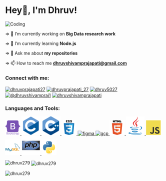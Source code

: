 <!DOCTYPE html>
<html lang="en">
<head>
<meta charset="UTF-8">
<meta http-equiv="X-UA-Compatible" content="IE=edge">
<meta name="viewport" content="width=device-width, initial-scale=1.0">
</head>
<body>
<h1 class="title" border="thick double #1093c7">Hey👋, I'm Dhruv!</h1>
<img class="gif"alt="Coding" width="400""
src="https://media3.giphy.com/media/qgQUggAC3Pfv687qPC/giphy.gif?cid=ecf05e47e1fkss8alnvnbo13m3mg7pz3yfoiapj1gorcszq3&rid=giphy.gif&ct=g">
<br>

=> 🔭 I’m currently working on **Big Data research work**

=> 🌱 I’m currently learning **Node.js**

=> 💬 Ask me about **my repositories**

=> 📫 How to reach me **dhruvshivamprajapati@gmail.com**

<h3>Connect with me:</h3>
<p align="left">
<a href="https://linkedin.com/in/dhruvprajapati27" target="blank"><img align="center"
src="https://raw.githubusercontent.com/rahuldkjain/github-profile-readme-generator/master/src/images/icons/Social/linked-in-alt.svg"
alt="dhruvprajapati27" height="40" width="50" /></a>
<a href="https://instagram.com/dhruvprajapati_27" target="blank"><img align="center"
src="https://raw.githubusercontent.com/rahuldkjain/github-profile-readme-generator/master/src/images/icons/Social/instagram.svg"
alt="dhruvprajapati_27" height="40" width="50" /></a>
<a href="https://www.codechef.com/users/dhruv5027" target="blank"><img align="center"
src="https://cdn.jsdelivr.net/npm/simple-icons@3.1.0/icons/codechef.svg" alt="dhruv5027" height="40"
width="50" /></a>
<a href="https://www.hackerrank.com/@dhruvshivampraj1" target="blank"><img align="center"
src="https://raw.githubusercontent.com/rahuldkjain/github-profile-readme-generator/master/src/images/icons/Social/hackerrank.svg"
alt="@dhruvshivampraj1" height="40" width="50" /></a>
<a href="https://auth.geeksforgeeks.org/user/dhruvshivamprajapati" target="blank"><img align="center"
src="https://raw.githubusercontent.com/rahuldkjain/github-profile-readme-generator/master/src/images/icons/Social/geeks-for-geeks.svg"
alt="dhruvshivamprajapati" height="40" width="50" /></a>
</p>
<h3 align="left">Languages and Tools:</h3>
<p align="left"> <a href="https://getbootstrap.com" target="_blank" rel="noreferrer"> <img
src="https://raw.githubusercontent.com/devicons/devicon/master/icons/bootstrap/bootstrap-plain-wordmark.svg"
alt="bootstrap" width="48" height="48" /> </a> 
<a href="https://www.cprogramming.com/" target="_blank"
rel="noreferrer"> <img
src="https://raw.githubusercontent.com/devicons/devicon/master/icons/c/c-original.svg" alt="c"
width="60" height="60" /> </a> <a href="https://www.w3schools.com/cpp/" target="_blank"
rel="noreferrer"> <img
src="https://raw.githubusercontent.com/devicons/devicon/master/icons/cplusplus/cplusplus-original.svg"
alt="cplusplus" width="60" height="60" /> </a> <a href="https://www.w3schools.com/css/" target="_blank"
rel="noreferrer"> <img
src="https://raw.githubusercontent.com/devicons/devicon/master/icons/css3/css3-original-wordmark.svg"
alt="css3" width="48" height="48" /> </a> <a href="https://www.figma.com/" target="_blank"
rel="noreferrer"> <img src="https://www.vectorlogo.zone/logos/figma/figma-icon.svg" alt="figma" width="45"
height="48" /> </a> <a href="https://cloud.google.com" target="_blank" rel="noreferrer"> <img
src="https://www.vectorlogo.zone/logos/google_cloud/google_cloud-icon.svg" alt="gcp" width="48"
height="48" /> </a> <a href="https://www.w3.org/html/" target="_blank" rel="noreferrer"> <img
src="https://raw.githubusercontent.com/devicons/devicon/master/icons/html5/html5-original-wordmark.svg"
alt="html5" width="48" height="48" /> </a> <a href="https://www.java.com" target="_blank"
rel="noreferrer"> <img
src="https://raw.githubusercontent.com/devicons/devicon/master/icons/java/java-original.svg" alt="java"
width="60" height="60" /> </a> <a href="https://developer.mozilla.org/en-US/docs/Web/JavaScript"
target="_blank" rel="noreferrer"> <img
src="https://raw.githubusercontent.com/devicons/devicon/master/icons/javascript/javascript-original.svg"
alt="javascript" width="48" height="48" /> </a> <a href="https://www.mysql.com/" target="_blank"
rel="noreferrer"> <img
src="https://raw.githubusercontent.com/devicons/devicon/master/icons/mysql/mysql-original-wordmark.svg"
alt="mysql" width="48" height="48" /> </a> <a href="https://www.php.net" target="_blank"
rel="noreferrer"> <img
src="https://raw.githubusercontent.com/devicons/devicon/master/icons/php/php-original.svg" alt="php"
width="60" height="60" /> </a> <a href="https://www.python.org" target="_blank" rel="noreferrer"> <img
src="https://raw.githubusercontent.com/devicons/devicon/master/icons/python/python-original.svg"
alt="python" width="48" height="48" /> </a> </p>
<p><img align="left"
src="https://github-readme-stats.vercel.app/api/top-langs?username=dhruv279&show_icons=true&locale=en&layout=compact"
alt="dhruv279" /></p>
<p>&nbsp;<img align="center"
src="https://github-readme-stats.vercel.app/api?username=dhruv279&show_icons=true&locale=en"
alt="dhruv279" /></p>
<p><img align="center" src="https://github-readme-streak-stats.herokuapp.com/?user=dhruv279&" alt="dhruv279" /></p>
</body>
</html>
